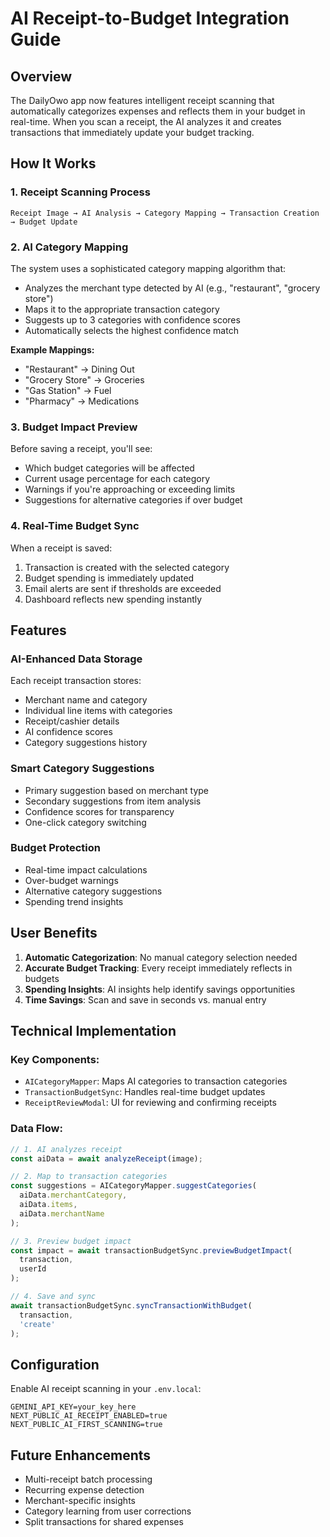 # AI Receipt-to-Budget Integration Guide

## Overview

The DailyOwo app now features intelligent receipt scanning that automatically categorizes expenses and reflects them in your budget in real-time. When you scan a receipt, the AI analyzes it and creates transactions that immediately update your budget tracking.

## How It Works

### 1. Receipt Scanning Process
```
Receipt Image → AI Analysis → Category Mapping → Transaction Creation → Budget Update
```

### 2. AI Category Mapping

The system uses a sophisticated category mapping algorithm that:
- Analyzes the merchant type detected by AI (e.g., "restaurant", "grocery store")
- Maps it to the appropriate transaction category
- Suggests up to 3 categories with confidence scores
- Automatically selects the highest confidence match

**Example Mappings:**
- "Restaurant" → Dining Out
- "Grocery Store" → Groceries  
- "Gas Station" → Fuel
- "Pharmacy" → Medications

### 3. Budget Impact Preview

Before saving a receipt, you'll see:
- Which budget categories will be affected
- Current usage percentage for each category
- Warnings if you're approaching or exceeding limits
- Suggestions for alternative categories if over budget

### 4. Real-Time Budget Sync

When a receipt is saved:
1. Transaction is created with the selected category
2. Budget spending is immediately updated
3. Email alerts are sent if thresholds are exceeded
4. Dashboard reflects new spending instantly

## Features

### AI-Enhanced Data Storage
Each receipt transaction stores:
- Merchant name and category
- Individual line items with categories
- Receipt/cashier details
- AI confidence scores
- Category suggestions history

### Smart Category Suggestions
- Primary suggestion based on merchant type
- Secondary suggestions from item analysis
- Confidence scores for transparency
- One-click category switching

### Budget Protection
- Real-time impact calculations
- Over-budget warnings
- Alternative category suggestions
- Spending trend insights

## User Benefits

1. **Automatic Categorization**: No manual category selection needed
2. **Accurate Budget Tracking**: Every receipt immediately reflects in budgets
3. **Spending Insights**: AI insights help identify savings opportunities
4. **Time Savings**: Scan and save in seconds vs. manual entry

## Technical Implementation

### Key Components:
- `AICategoryMapper`: Maps AI categories to transaction categories
- `TransactionBudgetSync`: Handles real-time budget updates
- `ReceiptReviewModal`: UI for reviewing and confirming receipts

### Data Flow:
```javascript
// 1. AI analyzes receipt
const aiData = await analyzeReceipt(image);

// 2. Map to transaction categories
const suggestions = AICategoryMapper.suggestCategories(
  aiData.merchantCategory,
  aiData.items,
  aiData.merchantName
);

// 3. Preview budget impact
const impact = await transactionBudgetSync.previewBudgetImpact(
  transaction,
  userId
);

// 4. Save and sync
await transactionBudgetSync.syncTransactionWithBudget(
  transaction,
  'create'
);
```

## Configuration

Enable AI receipt scanning in your `.env.local`:
```
GEMINI_API_KEY=your_key_here
NEXT_PUBLIC_AI_RECEIPT_ENABLED=true
NEXT_PUBLIC_AI_FIRST_SCANNING=true
```

## Future Enhancements

- Multi-receipt batch processing
- Recurring expense detection
- Merchant-specific insights
- Category learning from user corrections
- Split transactions for shared expenses 